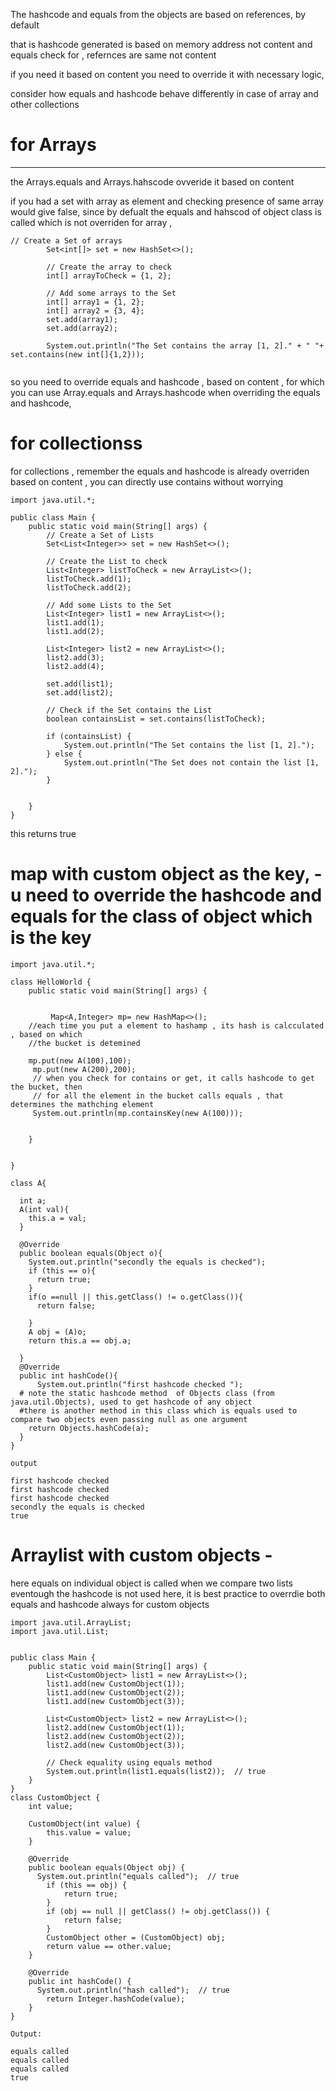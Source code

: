 The hashcode and equals from the objects are based on references, by default 


that is hashcode generated is  based on memory address not content and equals check for ,  refernces are same not content

if you need it based on content you need to override it with necessary logic, 

consider how equals and hashcode behave  differently   in case of array and other collections

# for Arrays 
  _________________
the Arrays.equals and Arrays.hahscode ovveride it based  on content 

if you had a set with array as element and checking presence of same array  would give false, since by defualt the equals and hahscod of object class is called
which is not overriden for array ,
```
// Create a Set of arrays
        Set<int[]> set = new HashSet<>();

        // Create the array to check
        int[] arrayToCheck = {1, 2};

        // Add some arrays to the Set
        int[] array1 = {1, 2};
        int[] array2 = {3, 4};
        set.add(array1);
        set.add(array2);

        System.out.println("The Set contains the array [1, 2]." + " "+ set.contains(new int[]{1,2}));


```
so you need to override  equals  and  hashcode , based on content , for  which you can use Array.equals and Arrays.hashcode when overriding the equals and hashcode, 



# for collectionss
for collections , remember the equals and hashcode is already overriden based on content ,  you can directly use contains without worrying

```
import java.util.*;

public class Main {
    public static void main(String[] args) {
        // Create a Set of Lists
        Set<List<Integer>> set = new HashSet<>();

        // Create the List to check
        List<Integer> listToCheck = new ArrayList<>();
        listToCheck.add(1);
        listToCheck.add(2);

        // Add some Lists to the Set
        List<Integer> list1 = new ArrayList<>();
        list1.add(1);
        list1.add(2);

        List<Integer> list2 = new ArrayList<>();
        list2.add(3);
        list2.add(4);

        set.add(list1);
        set.add(list2);

        // Check if the Set contains the List
        boolean containsList = set.contains(listToCheck);

        if (containsList) {
            System.out.println("The Set contains the list [1, 2]."); 
        } else {
            System.out.println("The Set does not contain the list [1, 2].");
        }


    }
}
```
this returns true


# map with custom  object as the key, - u need to override the hashcode and equals for the class of object which is the key



```
import java.util.*;

class HelloWorld {
    public static void main(String[] args) {
     
        
         Map<A,Integer> mp= new HashMap<>();
    //each time you put a element to hashamp , its hash is calcculated , based on which 
    //the bucket is detemined
    
    mp.put(new A(100),100);
     mp.put(new A(200),200);
     // when you check for contains or get, it calls hashcode to get the bucket, then 
     // for all the element in the bucket calls equals , that determines the mathching element
     System.out.println(mp.containsKey(new A(100)));
  

    }
    
   
}

class A{
  
  int a;
  A(int val){
    this.a = val;
  }
  
  @Override
  public boolean equals(Object o){
    System.out.println("secondly the equals is checked");
    if (this == o){
      return true;
    }
    if(o ==null || this.getClass() != o.getClass()){
      return false;
      
    }
    A obj = (A)o;
    return this.a == obj.a;
    
  }
  @Override
  public int hashCode(){
      System.out.println("first hashcode checked ");
  # note the static hashcode method  of Objects class (from java.util.Objects), used to get hashcode of any object
  #there is another method in this class which is equals used to compare two objects even passing null as one argument
    return Objects.hashCode(a);
  }
}

output

first hashcode checked 
first hashcode checked 
first hashcode checked 
secondly the equals is checked
true

```

# Arraylist with custom objects -
here equals on individual object  is called  when we compare two lists 
eventough the hashcode is not used  here, it is best practice to overrdie both equals and hashcode always for 
custom objects

```
import java.util.ArrayList;
import java.util.List;


public class Main {
    public static void main(String[] args) {
        List<CustomObject> list1 = new ArrayList<>();
        list1.add(new CustomObject(1));
        list1.add(new CustomObject(2));
        list1.add(new CustomObject(3));

        List<CustomObject> list2 = new ArrayList<>();
        list2.add(new CustomObject(1));
        list2.add(new CustomObject(2));
        list2.add(new CustomObject(3));

        // Check equality using equals method
        System.out.println(list1.equals(list2));  // true
    }
}
class CustomObject {
    int value;

    CustomObject(int value) {
        this.value = value;
    }

    @Override
    public boolean equals(Object obj) {
      System.out.println("equals called");  // true
        if (this == obj) {
            return true;
        }
        if (obj == null || getClass() != obj.getClass()) {
            return false;
        }
        CustomObject other = (CustomObject) obj;
        return value == other.value;
    }

    @Override
    public int hashCode() {
      System.out.println("hash called");  // true
        return Integer.hashCode(value);
    }
}

Output:

equals called
equals called
equals called
true
